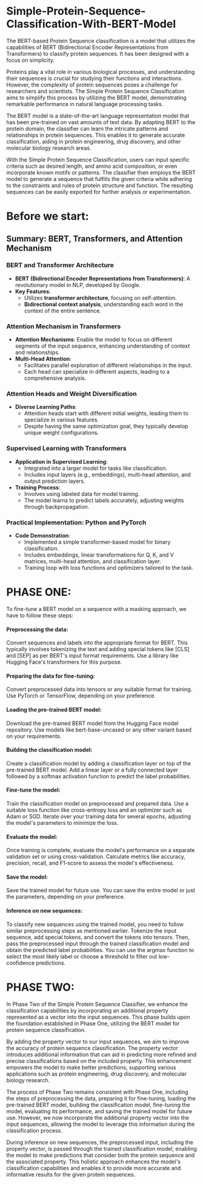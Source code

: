 # Simple-Protein-Sequence-Classification-With-BERT-Model
The BERT-based Protein Sequence classification is a model that utilizes the capabilities of BERT (Bidirectional Encoder Representations from Transformers) to classify protein sequences. It has been designed with a focus on simplicity.

Proteins play a vital role in various biological processes, and understanding their sequences is crucial for studying their functions and interactions. However, the complexity of protein sequences poses a challenge for researchers and scientists. The Simple Protein Sequence Classification aims to simplify this process by utilizing the BERT model, demonstrating remarkable performance in natural language processing tasks.

The BERT model is a state-of-the-art language representation model that has been pre-trained on vast amounts of text data. By adapting BERT to the protein domain, the classifier can learn the intricate patterns and relationships in protein sequences. This enables it to generate accurate classification, aiding in protein engineering, drug discovery, and other molecular biology research areas.

With the Simple Protein Sequence Classification, users can input specific criteria such as desired length, and amino acid composition, or even incorporate known motifs or patterns. The classifier then employs the BERT model to generate a sequence that fulfills the given criteria while adhering to the constraints and rules of protein structure and function. The resulting sequences can be easily exported for further analysis or experimentation.

# Before we start:

## Summary: BERT, Transformers, and Attention Mechanism

### BERT and Transformer Architecture
- **BERT (Bidirectional Encoder Representations from Transformers)**: A revolutionary model in NLP, developed by Google.
- **Key Features**:
  - Utilizes **transformer architecture**, focusing on self-attention.
  - **Bidirectional context analysis**, understanding each word in the context of the entire sentence.

### Attention Mechanism in Transformers
- **Attention Mechanisms**: Enable the model to focus on different segments of the input sequence, enhancing understanding of context and relationships.
- **Multi-Head Attention**:
  - Facilitates parallel exploration of different relationships in the input.
  - Each head can specialize in different aspects, leading to a comprehensive analysis.

### Attention Heads and Weight Diversification
- **Diverse Learning Paths**:
  - Attention heads start with different initial weights, leading them to specialize in various features.
  - Despite having the same optimization goal, they typically develop unique weight configurations.

### Supervised Learning with Transformers
- **Application in Supervised Learning**:
  - Integrated into a larger model for tasks like classification.
  - Includes input layers (e.g., embeddings), multi-head attention, and output prediction layers.
- **Training Process**:
  - Involves using labeled data for model training.
  - The model learns to predict labels accurately, adjusting weights through backpropagation.

### Practical Implementation: Python and PyTorch
- **Code Demonstration**:
  - Implemented a simple transformer-based model for binary classification.
  - Includes embeddings, linear transformations for Q, K, and V matrices, multi-head attention, and classification layer.
  - Training loop with loss functions and optimizers tailored to the task.


 # PHASE ONE:
To fine-tune a BERT model on a sequence with a masking approach, we have to follow these steps:

#### Preprocessing the data: 
Convert  sequences and labels into the appropriate format for BERT. This typically involves tokenizing the text and adding special tokens like [CLS] and [SEP] as per BERT's input format requirements. Use a library like Hugging Face's transformers for this purpose.

#### Preparing the data for fine-tuning: 
Convert  preprocessed data into tensors or any suitable format for training. Use PyTorch or TensorFlow, depending on your preference.

#### Loading the pre-trained BERT model: 
Download the pre-trained BERT model from the Hugging Face model repository. Use models like bert-base-uncased or any other variant based on your requirements.

#### Building the classification model:
Create a classification model by adding a classification layer on top of the pre-trained BERT model. Add a linear layer or a fully connected layer followed by a softmax activation function to predict the label probabilities.

#### Fine-tune the model: 
Train the classification model on preprocessed and prepared data. Use a suitable loss function like cross-entropy loss and an optimizer such as Adam or SGD. Iterate over your training data for several epochs, adjusting the model's parameters to minimize the loss.

#### Evaluate the model: 
Once training is complete, evaluate the model's performance on a separate validation set or using cross-validation. Calculate metrics like accuracy, precision, recall, and F1-score to assess the model's effectiveness.

#### Save the model: 
Save the trained model for future use. You can save the entire model or just the parameters, depending on your preference.

#### Inference on new sequences: 
To classify new sequences using the trained model, you need to follow similar preprocessing steps as mentioned earlier. Tokenize the input sequence, add special tokens, and convert the tokens into tensors. Then, pass the preprocessed input through the trained classification model and obtain the predicted label probabilities. You can use the argmax function to select the most likely label or choose a threshold to filter out low-confidence predictions.

# PHASE TWO:

In Phase Two of the Simple Protein Sequence Classifier, we enhance the classification capabilities by incorporating an additional property represented as a vector into the input sequences. This phase builds upon the foundation established in Phase One, utilizing the BERT model for protein sequence classification.

By adding the property vector to our input sequences, we aim to improve the accuracy of protein sequence classification. The property vector introduces additional information that can aid in predicting more refined and precise classifications based on the included property. This enhancement empowers the model to make better predictions, supporting various applications such as protein engineering, drug discovery, and molecular biology research.

The process of Phase Two remains consistent with Phase One, including the steps of preprocessing the data, preparing it for fine-tuning, loading the pre-trained BERT model, building the classification model, fine-tuning the model, evaluating its performance, and saving the trained model for future use. However, we now incorporate the additional property vector into the input sequences, allowing the model to leverage this information during the classification process.

During inference on new sequences, the preprocessed input, including the property vector, is passed through the trained classification model, enabling the model to make predictions that consider both the protein sequence and the associated property. This holistic approach enhances the model's classification capabilities and enables it to provide more accurate and informative results for the given protein sequences.
